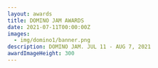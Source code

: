 ```yaml
---
layout: awards
title: DOMINO JAM AWARDS
date: 2021-07-11T00:00:00Z
images:
  - img/domino1/banner.png
description: DOMINO JAM. JUL 11 - AUG 7, 2021
awardImageHeight: 300
---
```


